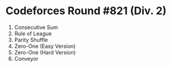 # Codeforces Round #821 (Div. 2)

1. Consecutive Sum
2. Rule of League
3. Parity Shuffle 
4. Zero-One (Easy Version)
5. Zero-One (Hard Version)
6. Conveyor
